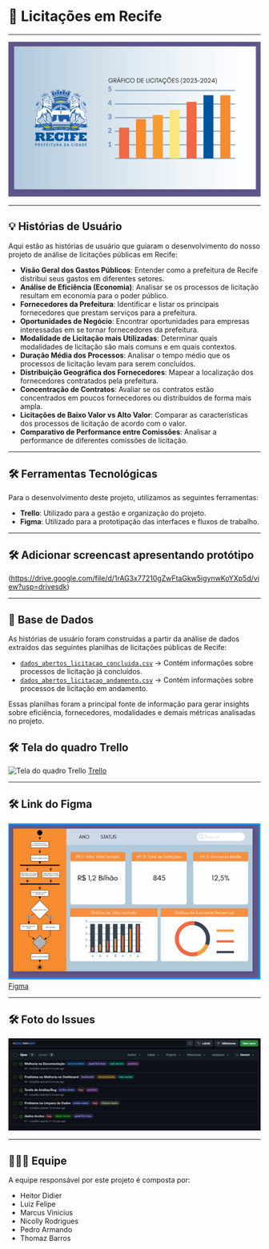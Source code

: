 # 🔎 Licitações em Recife

---

![Imagem principal](./assets/tela.png)

---
## 💡 Histórias de Usuário

Aqui estão as histórias de usuário que guiaram o desenvolvimento do nosso projeto de análise de licitações públicas em Recife:

- **Visão Geral dos Gastos Públicos**: Entender como a prefeitura de Recife distribui seus gastos em diferentes setores.  
- **Análise de Eficiência (Economia)**: Analisar se os processos de licitação resultam em economia para o poder público.  
- **Fornecedores da Prefeitura**: Identificar e listar os principais fornecedores que prestam serviços para a prefeitura.  
- **Oportunidades de Negócio**: Encontrar oportunidades para empresas interessadas em se tornar fornecedores da prefeitura.  
- **Modalidade de Licitação mais Utilizadas**: Determinar quais modalidades de licitação são mais comuns e em quais contextos.  
- **Duração Média dos Processos**: Analisar o tempo médio que os processos de licitação levam para serem concluídos.  
- **Distribuição Geográfica dos Fornecedores**: Mapear a localização dos fornecedores contratados pela prefeitura.  
- **Concentração de Contratos**: Avaliar se os contratos estão concentrados em poucos fornecedores ou distribuídos de forma mais ampla.  
- **Licitações de Baixo Valor vs Alto Valor**: Comparar as características dos processos de licitação de acordo com o valor.  
- **Comparativo de Performance entre Comissões**: Analisar a performance de diferentes comissões de licitação.  

---

## 🛠️ Ferramentas Tecnológicas

Para o desenvolvimento deste projeto, utilizamos as seguintes ferramentas:

- **Trello**: Utilizado para a gestão e organização do projeto.  
- **Figma**: Utilizado para a prototipação das interfaces e fluxos de trabalho.  

---

## 🛠️ Adicionar screencast apresentando protótipo 
(https://drive.google.com/file/d/1rAG3x77210gZwFtaGkw5igynwKoYXp5d/view?usp=drivesdk)

---

## 📂 Base de Dados

As histórias de usuário foram construídas a partir da análise de dados extraídos das seguintes planilhas de licitações públicas de Recife:

- [`dados_abertos_licitacao_concluida.csv`](./data/dados_abertos_licitacao_concluida.csv) → Contém informações sobre processos de licitação já concluídos.  
- [`dados_abertos_licitacao_andamento.csv`](./data/dados_abertos_licitacao_andamento.csv) → Contém informações sobre processos de licitação em andamento.  

Essas planilhas foram a principal fonte de informação para gerar insights sobre eficiência, fornecedores, modalidades e demais métricas analisadas no projeto.



## 🛠️ Tela do quadro Trello

![Tela do quadro Trello](./assets/trello.png)
[Trello](https://trello.com/invite/b/68bdbaa0b059a459a7f10579/ATTI2c44e7a738c979a49214e75cc368f79dA94D6A46/projeto-fundamentos-de-software)

---

## 🛠️ Link do Figma

![Tela do quadro Primeira História](./assets/uml1.png)
[Figma](https://www.figma.com/design/N8ccFlaKjHANcWBJeYsEbN/Untitled?node-id=0-1&t=N0bdgiotEdowECy1-1)

---

## 🛠️ Foto do Issues

![Tela do quadro Issues](./assets/issues.png)

---

## 🧑‍🤝‍🧑 Equipe

A equipe responsável por este projeto é composta por:

- Heitor Didier  
- Luiz Felipe  
- Marcus Vinicius  
- Nicolly Rodrigues  
- Pedro Armando  
- Thomaz Barros  
